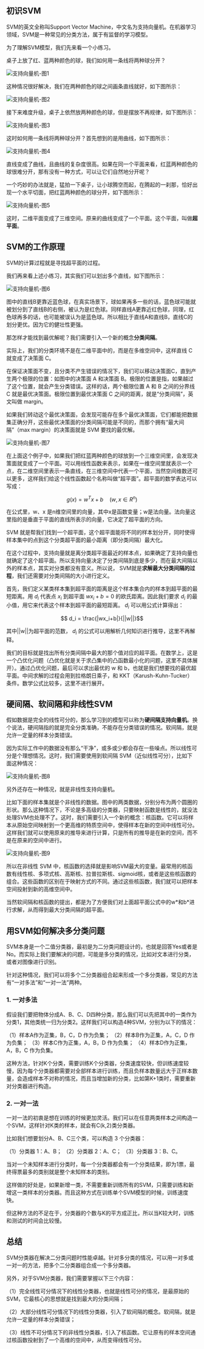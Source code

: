 ## 初识SVM

SVM的英文全称叫Support Vector Machine，中文名为支持向量机。在机器学习领域，SVM是一种常见的分类方法，属于有监督的学习模型。

为了理解SVM模型，我们先来看一个小练习。

桌子上放了红、蓝两种颜色的球，我们如何用一条线将两种球分开？

![支持向量机-图1](../../images/ai/svm_1.png)

这种情况很好解决，我们在两种颜色的球之间画条直线就好，如下图所示：

![支持向量机-图2](../../images/ai/svm_2.png)

接下来难度升级，桌子上依然放两种颜色的球，但是摆放不再规律，如下图所示：

![支持向量机-图3](../../images/ai/svm_3.png)

这时如何用一条线将两种球分开？首先想到的是用曲线，如下图所示：

![支持向量机-图4](../../images/ai/svm_4.png)

直线变成了曲线，且曲线的复杂度很高。如果在同一个平面来看，红蓝两种颜色的球很难分开，那有没有一种方式，可以让它们自然地分开呢？

一个巧妙的办法就是，猛拍一下桌子，让小球腾空而起，在腾起的一刹那，恰好出现一个水平切面，把红蓝两种颜色的球分开，如下图所示：

![支持向量机-图5](../../images/ai/svm_5.png)

这时，二维平面变成了三维空间。原来的曲线变成了一个平面。这个平面，叫做**超平面**。

## SVM的工作原理

SVM的计算过程就是寻找超平面的过程。

我们再来看上述小练习，其实我们可以划出多个直线，如下图所示：

![支持向量机-图6](../../images/ai/svm_6.png)

图中的直线B更靠近蓝色球，在真实场景下，球如果再多一些的话，蓝色球可能就被划分到了直线B的右侧，被认为是红色球。同样直线A更靠近红色球，同理，红色球再多的话，也可能被误认为是蓝色球。所以相比于直线A和直线B，直线C的划分更优。因为它的健壮性更强。

那怎样才能找到最优解呢？我们需要引入一个新的概念**分类间隔**。

实际上，我们的分类环境不是在二维平面中的，而是在多维空间中，这样直线 C 就变成了决策面 C。

在保证决策面不变，且分类不产生错误的情况下，我们可以移动决策面C，直到产生两个极限的位置：如图中的决策面 A 和决策面 B。极限的位置是指，如果越过了这个位置，就会产生分类错误。这样的话，两个极限位置 A 和 B 之间的分界线 C 就是最优决策面。极限位置到最优决策面 C 之间的距离，就是“分类间隔”，英文叫做 margin。

如果我们转动这个最优决策面，会发现可能存在多个最优决策面，它们都能把数据集正确分开，这些最优决策面的分类间隔可能是不同的，而那个拥有“最大间隔”（max margin）的决策面就是 SVM 要找的最优解。

![支持向量机-图7](../../images/ai/svm_7.png)

在上面这个例子中，如果我们把红蓝两种颜色的球放到一个三维空间里，会发现决策面就变成了一个平面。可以用线性函数来表示，如果在一维空间里就表示一个点，在二维空间里表示一条直线，在三维空间中代表一个平面，当然空间维数还可以更多，这样我们给这个线性函数起个名称叫做“超平面”。超平面的数学表达可以写成：

$$g(x) = w^Tx+b \quad (w,x \in R^n)$$

在公式里，w、x 是n维空间里的向量，其中x是函数变量；w是法向量。法向量这里指的是垂直于平面的直线所表示的向量，它决定了超平面的方向。

SVM 就是帮我们找到一个超平面，这个超平面能将不同的样本划分开，同时使得样本集中的点到这个分类超平面的最小距离（即分类间隔）最大化。

在这个过程中，支持向量就是离分类超平面最近的样本点，如果确定了支持向量也就确定了这个超平面。所以支持向量决定了分类间隔到底是多少，而在最大间隔以外的样本点，其实对分类都没有意义。所以说， SVM就是**求解最大分类间隔的过程**，我们还需要对分类间隔的大小进行定义。

首先，我们定义某类样本集到超平面的距离是这个样本集合内的样本到超平面的最短距离。用 $d_i$ 代表点 $x_i$ 到超平面 $wx_i+b=0$ 的欧氏距离。因此我们要求 $d_i$ 的最小值，用它来代表这个样本到超平面的最短距离。 $d_i$ 可以用公式计算得出：

$$ d_i = \frac{|wx_i+b|}{||w||}$$

其中||w||为超平面的范数， $d_i$ 的公式可以用解析几何知识进行推导，这里不再解释。

我们的目标就是找出所有分类间隔中最大的那个值对应的超平面。在数学上，这是一个凸优化问题（凸优化就是关于求凸集中的凸函数最小化的问题，这里不具体展开）。通过凸优化问题，最后可以求出最优的 w 和 b，也就是我们想要找的最优超平面。中间求解的过程会用到拉格朗日乘子，和 KKT（Karush-Kuhn-Tucker）条件。数学公式比较多，这里不进行展开。

## 硬间隔、软间隔和非线性SVM

假如数据是完全的线性可分的，那么学习到的模型可以称为**硬间隔支持向量机**。换个说法，硬间隔指的就是完全分类准确，不能存在分类错误的情况。软间隔，就是允许一定量的样本分类错误。

因为实际工作中的数据没有那么“干净”，或多或少都会存在一些噪点。所以线性可分是个理想情况。这时，我们需要使用到软间隔 SVM（近似线性可分），比如下面这种情况：

![支持向量机-图8](../../images/ai/svm_8.png)

另外还存在一种情况，就是非线性支持向量机。

比如下面的样本集就是个非线性的数据。图中的两类数据，分别分布为两个圆圈的形状。那么这种情况下，不论是多高级的分类器，只要映射函数是线性的，就没法处理SVM也处理不了。这时，我们需要引入一个新的概念：核函数。它可以将样本从原始空间映射到一个更高维的特质空间中，使得样本在新的空间中线性可分。这样我们就可以使用原来的推导来进行计算，只是所有的推导是在新的空间，而不是在原来的空间中进行。

![支持向量机-图9](../../images/ai/svm_9.png)

所以在非线性 SVM 中，核函数的选择就是影响SVM最大的变量。最常用的核函数有线性核、多项式核、高斯核、拉普拉斯核、sigmoid核，或者是这些核函数的组合。这些函数的区别在于映射方式的不同。通过这些核函数，我们就可以把样本空间投射到新的高维空间中。

当然软间隔和核函数的提出，都是为了方便我们对上面超平面公式中的w\*和b\*进行求解，从而得到最大分类间隔的超平面。

## 用SVM如何解决多分类问题

SVM本身是一个二值分类器，最初是为二分类问题设计的，也就是回答Yes或者是No。而实际上我们要解决的问题，可能是多分类的情况，比如对文本进行分类，或者对图像进行识别。

针对这种情况，我们可以将多个二分类器组合起来形成一个多分类器，常见的方法有“一对多法”和“一对一法”两种。

### 1. 一对多法

假设我们要把物体分成A、B、C、D四种分类，那么我们可以先把其中的一类作为分类1，其他类统一归为分类2。这样我们可以构造4种SVM，分别为以下的情况：

（1）样本A作为正集，B，C，D 作为负集；
（2）样本B作为正集，A，C，D 作为负集；
（3）样本C作为正集，A，B，D 作为负集；
（4）样本D作为正集，A，B，C 作为负集。

这种方法，针对K个分类，需要训练K个分类器，分类速度较快，但训练速度较慢，因为每个分类器都需要对全部样本进行训练，而且负样本数量远大于正样本数量，会造成样本不对称的情况，而且当增加新的分类，比如第K+1类时，需要重新对分类器进行构造。

### 2. 一对一法

一对一法的初衷是想在训练的时候更加灵活。我们可以在任意两类样本之间构造一个SVM，这样针对K类的样本，就会有C(k,2)类分类器。

比如我们想要划分A、B、C三个类，可以构造 3 个分类器：

（1）分类器 1：A、B；
（2）分类器 2：A、C；
（3）分类器 3：B、C。

当对一个未知样本进行分类时，每一个分类器都会有一个分类结果，即为1票，最终得票最多的类别就是整个未知样本的类别。

这样做的好处是，如果新增一类，不需要重新训练所有的SVM，只需要训练和新增这一类样本的分类器。而且这种方式在训练单个SVM模型的时候，训练速度快。

但这种方法的不足在于，分类器的个数与K的平方成正比，所以当K较大时，训练和测试的时间会比较慢。

## 总结

SVM分类器在解决二分类问题时性能卓越。针对多分类的情况，可以用一对多或一对一的方法，把多个二分类器组合成一个多分类器。

另外，对于SVM分类器，我们需要掌握以下三个内容：

（1）完全线性可分情况下的线性分类器，也就是线性可分的情况，是最原始的SVM，它最核心的思想就是找到最大的分类间隔；

（2）大部分线性可分情况下的线性分类器，引入了软间隔的概念。软间隔，就是允许一定量的样本分类错误；

（3）线性不可分情况下的非线性分类器，引入了核函数。它让原有的样本空间通过核函数投射到了一个高维的空间中，从而变得线性可分。

